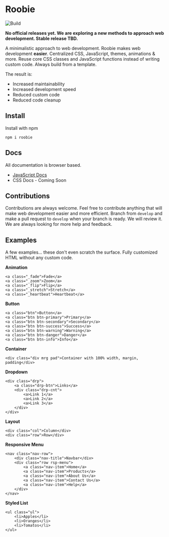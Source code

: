 # Roobie
![Build](https://github.com/kgrewee/roobie/actions/workflows/npm.yml/badge.svg)

**No official releases yet.  We are exploring a new methods to approach web development.  Stable release TBD.**

A minimalistic approach to web development.  Roobie makes web development **easier**.  Centralized CSS, JavaScript, themes, animations & more. Reuse core CSS classes and JavaScript functions instead of writing custom code.  Always build from a template.

The result is:

- Increased maintainability 
- Increased development speed
- Reduced custom code
- Reduced code cleanup

## Install

Install with npm

```shell
npm i roobie
```

## Docs

All documentation is browser based.

- [JavaScript Docs](docs/js)
- CSS Docs - Coming Soon

## Contributions

Contributions are always welcome.  Feel free to contribute anything that will make web development easier and more efficient.  Branch from `develop` and make a pull request to `develop` when your branch is ready.  We will review it.  We are always looking for more help and feedback.

## Examples

A few examples... these don't even scratch the surface.  Fully customized HTML without any custom code.

**Animation**
```shell
<a class="_fade">Fade</a>
<a class="_zoom">Zoom</a>
<a class="_flip">Flip</a>
<a class="_stretch">Stretch</a>
<a class="_heartbeat">Heartbeat</a>
```

**Button**
```shell
<a class="btn">Button</a>
<a class="btn btn-primary">Primary</a>
<a class="btn btn-secondary">Secondary</a>
<a class="btn btn-success">Success</a>
<a class="btn btn-warning">Warning</a>
<a class="btn btn-danger">Danger</a>
<a class="btn btn-info">Info</a>
```

**Container**
```shell
<div class="div mrg pad">Container with 100% width, margin, padding</div>
```

**Dropdown**
```shell
<div class="drp">
    <a class="drp-btn">Links</a>
    <div class="drp-cnt">
        <a>Link 1</a>
        <a>Link 2</a>
        <a>Link 3</a>
    </div>
</div>
```

**Layout**
```shell
<div class="col">Column</div>
<div class="row">Row</div>
```

**Responsive Menu**
```shell
<nav class="nav-row">
    <div class="nav-title">Navbar</div>
    <div class="row rsp-menu">
        <a class="nav-item">Home</a>
        <a class="nav-item">Products</a>
        <a class="nav-item">About Us</a>
        <a class="nav-item">Contact Us</a>
        <a class="nav-item">Help</a>
    </div>
</nav>
```

**Styled List**
```shell
<ul class="ul">
    <li>Apples</li>
    <li>Oranges</li>
    <li>Tomatos</li>
</ul>
```